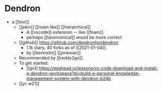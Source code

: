 # Dendron

- a [[tool]]
  - [[pkm]] [[roam like]] [[hierarchical]]
    - A [[vscode]] extension -- like [[foam]].
    - perhaps [[taxonomical]] would be more correct
  - [[github]] https://github.com/dendronhq/dendron
    - 1.1k stars, 40 forks as of [[2021-01-04]].
    - by [[kevinslin]] [[jonesian]]
  - Recommended by [[reddy2go]].
  - To get started:
    - [[go]] https://egghead.io/lessons/vs-code-download-and-install-a-dendron-workspace?pl=build-a-personal-knowledge-management-system-with-dendron-b24b
  - [[yc w21]]


